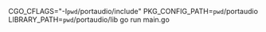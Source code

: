 CGO_CFLAGS="-I`pwd`/portaudio/include" PKG_CONFIG_PATH=`pwd`/portaudio LIBRARY_PATH=`pwd`/portaudio/lib go run main.go
